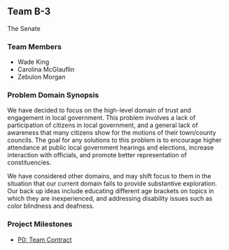 ## Team B-3
The Senate

### Team Members
- Wade King
- Carolina McGlauflin
- Zebulon Morgan

### Problem Domain Synopsis

We have decided to focus on the high-level domain of trust and engagement in local government. This problem involves a lack of participation of citizens in local government, and a general lack of awareness that many citizens show for the motions of their town/county councils. The goal for any solutions to this problem is to encourage higher attendance at public local government hearings and elections, increase interaction with officials, and promote better representation of constituencies.

We have considered other domains, and may shift focus to them in the situation that our current domain fails to provide substantive exploration. Our back up ideas include educating different age brackets on topics in which they are inexperienced, and addressing disability issues such as color blindness and deafness.

### Project Milestones

- [P0: Team Contract](https://drive.google.com/file/d/1ZMZ3jg6MRVByfcDWPPFK9EGecPSO80vM/view?usp=sharing)
